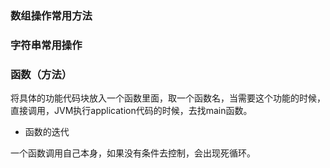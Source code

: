 ### 数组操作常用方法

### 字符串常用操作

### 函数（方法）

将具体的功能代码块放入一个函数里面，取一个函数名，当需要这个功能的时候，直接调用，JVM执行application代码的时候，去找main函数。

- 函数的迭代

一个函数调用自己本身，如果没有条件去控制，会出现死循环。